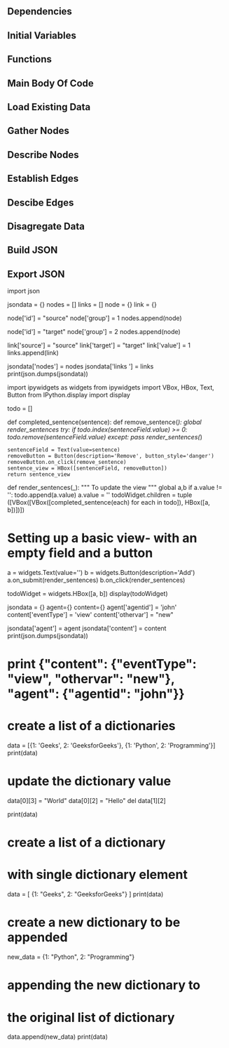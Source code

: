 ## Dependencies
## Initial Variables
## Functions
## Main Body Of Code
## Load Existing Data
## Gather Nodes
## Describe Nodes
## Establish Edges
## Descibe Edges
## Disagregate Data
## Build JSON
## Export JSON

import json

jsondata = {}
nodes = []
links = []
node = {}
link = {}

node['id'] = "source"
node['group'] = 1
nodes.append(node)

node['id'] = "target"
node['group'] = 2
nodes.append(node)

link['source'] = "source"
link['target'] = "target"
link['value'] = 1
links.append(link)

jsondata['nodes'] = nodes
jsondata['links '] = links
print(json.dumps(jsondata))

import ipywidgets as widgets
from ipywidgets import VBox, HBox, Text, Button
from IPython.display import display

todo = []

def completed_sentence(sentence):
    def remove_sentence(_):
        global render_sentences
        try:
            if todo.index(sentenceField.value) >= 0:
                todo.remove(sentenceField.value)
        except:
            pass
        render_sentences(_)
                
    sentenceField = Text(value=sentence)
    removeButton = Button(description='Remove', button_style='danger')
    removeButton.on_click(remove_sentence)
    sentence_view = HBox([sentenceField, removeButton])
    return sentence_view

def render_sentences(_):
    """ To update the view """
    global a,b
    if a.value != '':
        todo.append(a.value)
    a.value = ''
    todoWidget.children = tuple\
        ([VBox([VBox([completed_sentence(each) 
                for each in todo]),
            HBox([a, b])])])
    
# Setting up a basic view- with an empty field and a button
a = widgets.Text(value='')
b = widgets.Button(description='Add')                                 
a.on_submit(render_sentences)
b.on_click(render_sentences)

todoWidget = widgets.HBox([a, b])
display(todoWidget)

jsondata = {}
agent={}
content={}
agent['agentid'] = 'john'
content['eventType'] = 'view'
content['othervar'] = "new"

jsondata['agent'] = agent
jsondata['content'] = content
print(json.dumps(jsondata))

# print {"content": {"eventType": "view", "othervar": "new"}, "agent": {"agentid": "john"}}

   
# create a list of a dictionaries
data = [{1: 'Geeks', 2: 'GeeksforGeeks'}, {1: 'Python', 2: 'Programming'}]
print(data)
 
# update the dictionary value
data[0][3] = "World"
data[0][2] = "Hello"
del data[1][2]
 
print(data)

  
# create a list of a dictionary
# with single dictionary element
data = [ {1: "Geeks", 2: "GeeksforGeeks"} ]
print(data)
 
# create a new dictionary to be appended
new_data = {1: "Python", 2: "Programming"}
 
# appending the new dictionary to
# the original list of dictionary
data.append(new_data)
print(data)
